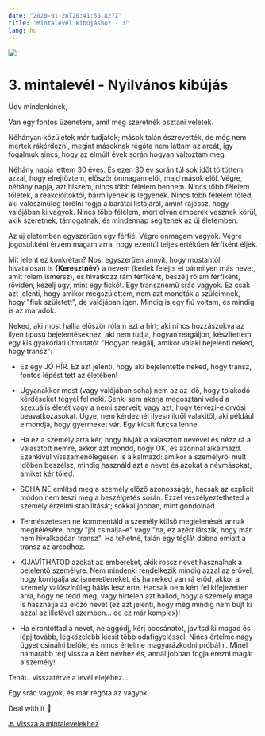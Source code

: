 ```yaml
---
date: "2020-01-26T20:41:55.827Z"
title: "Mintalevél kibújáshoz - 3"
lang: hu
---
```


<div class="header-image"><img src="assets/images/undraw_reading.svg" /></div>

# 3. mintalevél - Nyilvános kibújás

Üdv mindenkinek,

Van egy fontos üzenetem, amit meg szeretnék osztani veletek.

Néhányan közületek már tudjátok; mások talán észrevették, de még nem mertek rákérdezni, megint másoknak régóta nem láttam az arcát, így fogalmuk sincs, hogy az elmúlt évek során hogyan változtam meg.

Néhány napja lettem 30 éves. És ezen 30 év során túl sok időt töltöttem azzal, hogy elrejtőztem, először önmagam elől, majd mások elől. Végre, néhány napja, azt hiszem, nincs több félelem bennem. Nincs több félelem tőletek, a reakcióitoktól, bármilyenek is legyenek. Nincs több félelem tőled, aki valószínűleg törölni fogja a barátai listájáról, amint rájössz, hogy valójában ki vagyok. Nincs több félelem, mert olyan emberek vesznek körül, akik szeretnek, támogatnak, és mindennap segítenek az új életemben.

Az új életemben egyszerűen egy férfié. Végre onmagam vagyok. Végre jogosultként érzem magam arra, hogy ezentúl teljes értékűen férfiként éljek.

Mit jelent ez konkrétan? Nos, egyszerűen annyit, hogy mostantól hivatalosan is **{Keresztnév}** a nevem (kérlek felejts el bármilyen más nevet, amit rólam ismersz), és hivatkozz rám férfiként, beszélj rólam férfiként, röviden, kezelj úgy, mint egy fickót. Egy transznemű srác vagyok. Ez csak azt jelenti, hogy amikor megszülettem, nem azt mondták a szüleimnek, hogy "fiuk született", de valójában igen. Mindig is egy fiú voltam, és mindig is az maradok.

Neked, aki most hallja először rólam ezt a hírt; aki nincs hozzászokva az ilyen típusú bejelentésekhez, aki nem tudja, hogyan reagáljon, készítettem egy kis gyakorlati útmutatót "Hogyan reagálj, amikor valaki bejelenti neked, hogy transz":

* Ez egy JÓ HÍR. Ez azt jelenti, hogy aki bejelentette neked, hogy transz, fontos lépést tett az életében!

* Ugyanakkor most (vagy valójában soha) nem az az idő, hogy tolakodó kérdéseket tegyél fel neki. Senki sem akarja megosztani veled a szexuális életét vagy a nemi szerveit, vagy azt, hogy tervezi-e orvosi beavatkozásokat. Ugye, nem kérdeznél ilyesmikről valakitől, aki például elmondja, hogy gyermeket vár. Egy kicsit furcsa lenne. 

* Ha ez a személy arra kér, hogy hívják a választott nevével és nézz rá a választott nemre, akkor azt mondd, hogy OK, és azonnal alkalmazd. Ezenkívül visszamenőlegesen is alkalmazd: amikor a személyről múlt időben beszélsz, mindig használd azt a nevet és azokat a névmásokat, amiket kér tőled.

* SOHA NE említsd meg a személy előző azonosságát, hacsak az explicit módon nem teszi meg a beszélgetés során. Ezzel veszélyeztetheted a személy érzelmi stabilitását; sokkal jobban, mint gondolnád.

* Természetesen ne kommentáld a személy külső megjelenését annak megítélésére, hogy "jól csinálja-e" vagy "na, ez azért látszik, hogy már nem hivalkodóan transz". Ha tehetné, talán egy téglát dobna emiatt a transz az arcodhoz.

* KIJAVÍTHATOD azokat az embereket, akik rossz nevet használnak a bejelentő személyre. Nem mindenki rendelkezik mindig azzal az erővel, hogy korrigálja az ismeretleneket, és ha neked van rá erőd, akkor a személy valószínűleg hálás lesz érte. Hacsak nem kért fel kifejezetten arra, hogy ne tedd meg, vagy hirtelen azt hallod, hogy a személy maga is használja az előző nevét (ez azt jelenti, hogy még mindig nem bújt ki azzal az illetővel szemben... de ez már komplex)!

* Ha elrontottad a nevet, ne aggódj, kérj bocsánatot, javítsd ki magad és lépj tovább, legközelebb kicsit több odafigyeléssel. Nincs értelme nagy ügyet csinálni belőle, és nincs értelme magyarázkodni próbálni. Minél hamarabb térj vissza a kért névhez és, annál jobban fogja érezni magát a személy!

Tehát.. visszatérve a levél elejéhez...

Egy srác vagyok, és már régóta az vagyok.

Deal with it 💪

[🔙 Vissza a mintalevelekhez](/#/entry?id=mintalevelek-kibujashoz)
